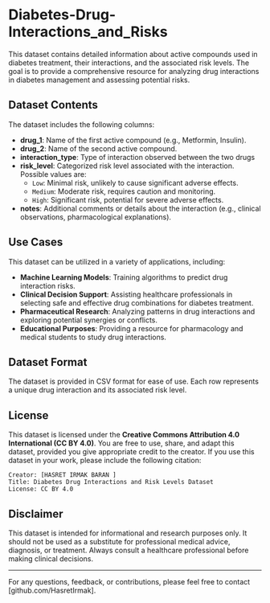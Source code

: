 # Diabetes-Drug-Interactions_and_Risks

This dataset contains detailed information about active compounds used in diabetes treatment, their interactions, and the associated risk levels. The goal is to provide a comprehensive resource for analyzing drug interactions in diabetes management and assessing potential risks.

## Dataset Contents

The dataset includes the following columns:

- **drug_1**: Name of the first active compound (e.g., Metformin, Insulin).
- **drug_2**: Name of the second active compound.
- **interaction_type**: Type of interaction observed between the two drugs 
- **risk_level**: Categorized risk level associated with the interaction. Possible values are:
  - `Low`: Minimal risk, unlikely to cause significant adverse effects.
  - `Medium`: Moderate risk, requires caution and monitoring.
  - `High`: Significant risk, potential for severe adverse effects.
- **notes**: Additional comments or details about the interaction (e.g., clinical observations, pharmacological explanations).

## Use Cases

This dataset can be utilized in a variety of applications, including:

- **Machine Learning Models**: Training algorithms to predict drug interaction risks.
- **Clinical Decision Support**: Assisting healthcare professionals in selecting safe and effective drug combinations for diabetes treatment.
- **Pharmaceutical Research**: Analyzing patterns in drug interactions and exploring potential synergies or conflicts.
- **Educational Purposes**: Providing a resource for pharmacology and medical students to study drug interactions.

## Dataset Format

The dataset is provided in CSV format for ease of use. Each row represents a unique drug interaction and its associated risk level.

## License

This dataset is licensed under the **Creative Commons Attribution 4.0 International (CC BY 4.0)**. You are free to use, share, and adapt this dataset, provided you give appropriate credit to the creator. If you use this dataset in your work, please include the following citation:

```
Creator: [HASRET IRMAK BARAN ]
Title: Diabetes Drug Interactions and Risk Levels Dataset
License: CC BY 4.0
```

## Disclaimer

This dataset is intended for informational and research purposes only. It should not be used as a substitute for professional medical advice, diagnosis, or treatment. Always consult a healthcare professional before making clinical decisions.

---

For any questions, feedback, or contributions, please feel free to contact [github.com/HasretIrmak].

